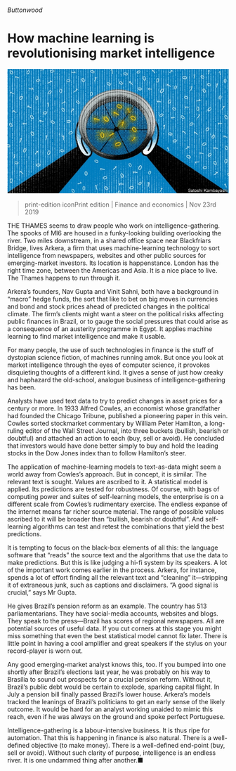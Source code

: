###### Buttonwood

# How machine learning is revolutionising market intelligence 

![image](images/20191123_FND002_0.jpg) 

> print-edition iconPrint edition | Finance and economics | Nov 23rd 2019 

THE THAMES seems to draw people who work on intelligence-gathering. The spooks of MI6 are housed in a funky-looking building overlooking the river. Two miles downstream, in a shared office space near Blackfriars Bridge, lives Arkera, a firm that uses machine-learning technology to sort intelligence from newspapers, websites and other public sources for emerging-market investors. Its location is happenstance. London has the right time zone, between the Americas and Asia. It is a nice place to live. The Thames happens to run through it. 

Arkera’s founders, Nav Gupta and Vinit Sahni, both have a background in “macro” hedge funds, the sort that like to bet on big moves in currencies and bond and stock prices ahead of predicted changes in the political climate. The firm’s clients might want a steer on the political risks affecting public finances in Brazil, or to gauge the social pressures that could arise as a consequence of an austerity programme in Egypt. It applies machine learning to find market intelligence and make it usable. 

For many people, the use of such technologies in finance is the stuff of dystopian science fiction, of machines running amok. But once you look at market intelligence through the eyes of computer science, it provokes disquieting thoughts of a different kind. It gives a sense of just how creaky and haphazard the old-school, analogue business of intelligence-gathering has been. 

Analysts have used text data to try to predict changes in asset prices for a century or more. In 1933 Alfred Cowles, an economist whose grandfather had founded the Chicago Tribune, published a pioneering paper in this vein. Cowles sorted stockmarket commentary by William Peter Hamilton, a long-ruling editor of the Wall Street Journal, into three buckets (bullish, bearish or doubtful) and attached an action to each (buy, sell or avoid). He concluded that investors would have done better simply to buy and hold the leading stocks in the Dow Jones index than to follow Hamilton’s steer. 

The application of machine-learning models to text-as-data might seem a world away from Cowles’s approach. But in concept, it is similar. The relevant text is sought. Values are ascribed to it. A statistical model is applied. Its predictions are tested for robustness. Of course, with bags of computing power and suites of self-learning models, the enterprise is on a different scale from Cowles’s rudimentary exercise. The endless expanse of the internet means far richer source material. The range of possible values ascribed to it will be broader than “bullish, bearish or doubtful”. And self-learning algorithms can test and retest the combinations that yield the best predictions. 

It is tempting to focus on the black-box elements of all this: the language software that “reads” the source text and the algorithms that use the data to make predictions. But this is like judging a hi-fi system by its speakers. A lot of the important work comes earlier in the process. Arkera, for instance, spends a lot of effort finding all the relevant text and “cleaning” it—stripping it of extraneous junk, such as captions and disclaimers. “A good signal is crucial,” says Mr Gupta. 

He gives Brazil’s pension reform as an example. The country has 513 parliamentarians. They have social-media accounts, websites and blogs. They speak to the press—Brazil has scores of regional newspapers. All are potential sources of useful data. If you cut corners at this stage you might miss something that even the best statistical model cannot fix later. There is little point in having a cool amplifier and great speakers if the stylus on your record-player is worn out. 

Any good emerging-market analyst knows this, too. If you bumped into one shortly after Brazil’s elections last year, he was probably on his way to Brasília to sound out prospects for a crucial pension reform. Without it, Brazil’s public debt would be certain to explode, sparking capital flight. In July a pension bill finally passed Brazil’s lower house. Arkera’s models tracked the leanings of Brazil’s politicians to get an early sense of the likely outcome. It would be hard for an analyst working unaided to mimic this reach, even if he was always on the ground and spoke perfect Portuguese. 

Intelligence-gathering is a labour-intensive business. It is thus ripe for automation. That this is happening in finance is also natural. There is a well-defined objective (to make money). There is a well-defined end-point (buy, sell or avoid). Without such clarity of purpose, intelligence is an endless river. It is one undammed thing after another.■ 

